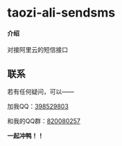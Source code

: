 # taozi-ali-sendsms

#### 介绍
对接阿里云的短信接口

## 联系

若有任何疑问，可以——

加我QQ：[398529803](https://qm.qq.com/cgi-bin/qm/qr?k=nh1Na88Ead5K7jSWzgXa2XH1lja_IRNB&noverify=0)

和我的QQ群：[820080257](https://jq.qq.com/?_wv=1027&k=9hiRLyoh)

**一起冲鸭！！**